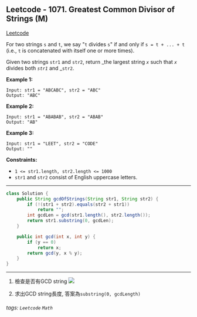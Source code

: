 ## Leetcode - 1071. Greatest Common Divisor of Strings (M)

[Leetcode](https://leetcode.com/problems/greatest-common-divisor-of-strings/description/)

For two strings `s` and `t`, we say "`t` divides `s`" if and only if `s = t + ... + t` (i.e., `t` is concatenated with itself one or more times).

Given two strings `str1` and `str2`, return _the largest string _`x`_ such that _`x`_ divides both _`str1`_ and _`str2`.

**Example 1:**
```
Input: str1 = "ABCABC", str2 = "ABC"
Output: "ABC"
```
**Example 2:**
```
Input: str1 = "ABABAB", str2 = "ABAB"
Output: "AB"
```
**Example 3:**
```
Input: str1 = "LEET", str2 = "CODE"
Output: ""
```
**Constraints:**

-   `1 <= str1.length, str2.length <= 1000`
-   `str1` and `str2` consist of English uppercase letters.

---

```java
class Solution {
    public String gcdOfStrings(String str1, String str2) {
        if (!(str1 + str2).equals(str2 + str1))
            return "";
        int gcdLen = gcd(str1.length(), str2.length());
        return str1.substring(0, gcdLen);
    }

    public int gcd(int x, int y) {
        if (y == 0)
            return x;
        return gcd(y, x % y);
    }
}
```

---

1. 檢查是否有GCD string
![](https://i.imgur.com/19tK2bY.png)

2. 求出GCD string長度, 答案為`substring(0, gcdLength)`


###### tags: `Leetcode` `Math`
